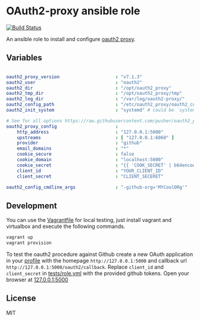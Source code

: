 # OAuth2-proxy ansible role

[![Build Status](https://travis-ci.org/morbidick/ansible-role-oauth2-proxy.svg?branch=master)](https://travis-ci.org/morbidick/ansible-role-oauth2-proxy)

An ansible role to install and configure [oauth2 proxy](https://github.com/oauth2-proxy/oauth2-proxy).

## Variables

```yaml

oauth2_proxy_version                     : "v7.1.3"
oauth2_user                              : "oauth2"
oauth2_dir                               : "/opt/oauth2_proxy"
oauth2_tmp_dir                           : "/opt/oauth2_proxy/tmp"
oauth2_log_dir                           : "/var/log/oauth2-proxy/"
oauth2_config_path                       : "/etc/oauth2_proxy/oauth2_config.cfg"
oauth2_init_system                       : "systemd" # could be `systemd`, `sysv` or `no` for no setup

# See for all options https://raw.githubusercontent.com/pusher/oauth2_proxy/master/contrib/oauth2_proxy.cfg.example
oauth2_proxy_config                      :
    http_address                         : "127.0.0.1:5000"
    upstreams                            : [ "127.0.0.1:6060" ]
    provider                             : "github"
    email_domains                        : "*"
    cookie_secure                        : false
    cookie_domain                        : "localhost:5000"
    cookie_secret                        : "{{ 'COOK_SECRET' | b64encode }}"
    client_id                            : "YOUR_CLIENT_ID"
    client_secret                        : "CLIENT_SECERET"

oauth2_config_cmdline_args               : "-github-org='MYCoolORg'"
```

## Development

You can use the [Vagrantfile](Vagrantfile) for local testing, just install vagrant and virtualbox and execute the following commands.

````bash
vagrant up
vagrant provision
````

To test the oauth2 procedure against Github create a new OAuth application in your [profile](https://github.com/settings/developers) with the homepage `http://127.0.0.1:5000` and callback url `http://127.0.0.1:5000/oauth2/callback`. Replace `client_id` and `client_secret` in [tests/role.yml](tests/role.yml) with the provided github tokens. Open your browser at [127.0.0.1:5000](http://127.0.0.1:5000)

## License

MIT
